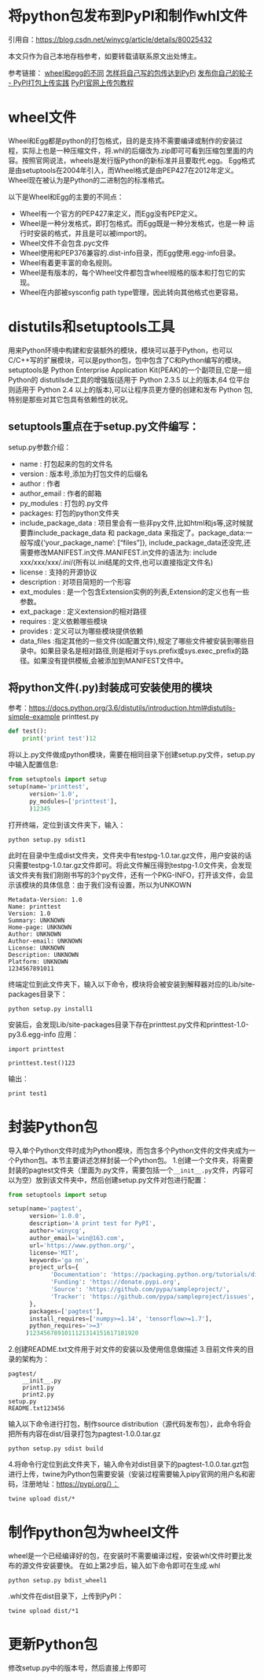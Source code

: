 # 将python包发布到PyPI和制作whl文件

引用自：https://blog.csdn.net/winycg/article/details/80025432

本文只作为自己本地存档参考，如要转载请联系原文出处博主。



参考链接： 
[wheel和egg的不同](https://blog.csdn.net/nirendao/article/details/70768713) 
[怎样将自己写的包传达到PyPi](https://blog.csdn.net/crisschan/article/details/51840552) 
[发布你自己的轮子 - PyPI打包上传实践](https://segmentfault.com/a/1190000008663126#articleHeader7) 
[PyPI官网上传包教程](https://packaging.python.org/tutorials/distributing-packages/)

# wheel文件

Wheel和Egg都是python的打包格式，目的是支持不需要编译或制作的安装过程，实际上也是一种压缩文件，将.whl的后缀改为.zip即可可看到压缩包里面的内容。按照官网说法，wheels是发行版Python的新标准并且要取代.egg。 
 Egg格式是由setuptools在2004年引入，而Wheel格式是由PEP427在2012年定义。 Wheel现在被认为是Python的二进制包的标准格式。

以下是Wheel和Egg的主要的不同点：

- Wheel有一个官方的PEP427来定义，而Egg没有PEP定义。
- Wheel是一种分发格式，即打包格式。而Egg既是一种分发格式，也是一种 运行时安装的格式，并且是可以被import的。
- Wheel文件不会包含.pyc文件
- Wheel使用和PEP376兼容的.dist-info目录，而Egg使用.egg-info目录。
- Wheel有着更丰富的命名规则。
- Wheel是有版本的，每个Wheel文件都包含wheel规格的版本和打包它的实现。
- Wheel在内部被sysconfig path type管理，因此转向其他格式也更容易。

# distutils和setuptools工具

用来Python环境中构建和安装额外的模块，模块可以基于Python，也可以C/C++写的扩展模块，可以是python包，包中包含了C和Python编写的模块。setuptools是 Python Enterprise Application Kit(PEAK)的一个副项目,它是一组Python的 distutilsde工具的增强版(适用于 Python 2.3.5 以上的版本,64 位平台则适用于 Python 2.4 以上的版本),可以让程序员更方便的创建和发布 Python 包,特别是那些对其它包具有依赖性的状况。

## setuptools重点在于setup.py文件编写：

setup.py参数介绍：

- name : 打包起来的包的文件名
- version : 版本号,添加为打包文件的后缀名
- author : 作者
- author_email : 作者的邮箱
- py_modules : 打包的.py文件
- packages: 打包的python文件夹
- include_package_data : 项目里会有一些非py文件,比如html和js等,这时候就要靠include_package_data 和 package_data 来指定了。package_data:一般写成{‘your_package_name’: [“files”]}, include_package_data还没完,还需要修改MANIFEST.in文件.MANIFEST.in文件的语法为: include xxx/xxx/xxx/*.ini*/(所有以.ini结尾的文件,也可以直接指定文件名)
- license : 支持的开源协议
- description : 对项目简短的一个形容
- ext_modules : 是一个包含Extension实例的列表,Extension的定义也有一些参数。
- ext_package : 定义extension的相对路径
- requires : 定义依赖哪些模块
- provides : 定义可以为哪些模块提供依赖
- data_files :指定其他的一些文件(如配置文件),规定了哪些文件被安装到哪些目录中。如果目录名是相对路径,则是相对于sys.prefix或sys.exec_prefix的路径。如果没有提供模板,会被添加到MANIFEST文件中。

## 将python文件(.py)封装成可安装使用的模块

参考：<https://docs.python.org/3.6/distutils/introduction.html#distutils-simple-example> 
printtest.py

```python
def test():
    print('print test')12
```

将以上.py文件做成python模块，需要在相同目录下创建setup.py文件，setup.py中输入配置信息:

```python
from setuptools import setup
setup(name='printtest',
      version='1.0',
      py_modules=['printtest'],
      )12345
```

打开终端，定位到该文件夹下，输入：

```
python setup.py sdist1
```

此时在目录中生成dist文件夹，文件夹中有testpg-1.0.tar.gz文件，用户安装的话只需要testpg-1.0.tar.gz文件即可。将此文件解压得到testpg-1.0文件夹，会发现该文件夹有我们刚刚书写的3个py文件，还有一个PKG-INFO，打开该文件，会显示该模块的具体信息：由于我们没有设置，所以为UNKOWN

```
Metadata-Version: 1.0
Name: printtest
Version: 1.0
Summary: UNKNOWN
Home-page: UNKNOWN
Author: UNKNOWN
Author-email: UNKNOWN
License: UNKNOWN
Description: UNKNOWN
Platform: UNKNOWN
1234567891011
```

终端定位到此文件夹下，输入以下命令，模块将会被安装到解释器对应的Lib/site-packages目录下：

```
python setup.py install1
```

安装后，会发现Lib/site-packages目录下存在printtest.py文件和printtest-1.0-py3.6.egg-info 
应用：

```
import printtest

printtest.test()123
```

输出：

```
print test1
```

# 封装Python包

导入单个Python文件时成为Python模块，而包含多个Python文件的文件夹成为一个Python包。本节主要讲述怎样封装一个Python包。 
1.创建一个文件夹，将需要封装的pagtest文件夹（里面为.py文件，需要包括一个`__init__.py`文件，内容可以为空）放到该文件夹中，然后创建setup.py文件对包进行配置：

```python
from setuptools import setup

setup(name='pagtest',
      version='1.0.0',
      description='A print test for PyPI',
      author='winycg',
      author_email='win@163.com',
      url='https://www.python.org/',
      license='MIT',
      keywords='ga nn',
      project_urls={
            'Documentation': 'https://packaging.python.org/tutorials/distributing-packages/',
            'Funding': 'https://donate.pypi.org',
            'Source': 'https://github.com/pypa/sampleproject/',
            'Tracker': 'https://github.com/pypa/sampleproject/issues',
      },
      packages=['pagtest'],
      install_requires=['numpy>=1.14', 'tensorflow>=1.7'],
      python_requires='>=3'
     )1234567891011121314151617181920
```

2.创建README.txt文件用于对文件的安装以及使用信息做描述 
3.目前文件夹的目录的架构为：

```
pagtest/
    __init__.py
    print1.py
    print2.py
setup.py
README.txt123456
```

输入以下命令进行打包，制作source distribution（源代码发布包），此命令将会把所有内容在dist/目录打包为pagtest-1.0.0.tar.gz

```
python setup.py sdist build
```

4.将命令行定位到此文件夹下，输入命令对dist目录下的pagtest-1.0.0.tar.gzt包进行上传，twine为Python包需要安装（安装过程需要输入pipy官网的用户名和密码，注册地址：https://pypi.org/）：

```
twine upload dist/*
```

# 制作python包为wheel文件

wheel是一个已经编译好的包，在安装时不需要编译过程，安装whl文件时要比发布的源文件安装要快。 
在如上第2步后，输入如下命令即可在生成.whl

```
python setup.py bdist_wheel1
```

.whl文件在dist目录下，上传到PyPI：

```
twine upload dist/*1
```

# 更新Python包

修改setup.py中的版本号，然后直接上传即可